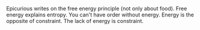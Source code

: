 Epicurious writes on the free energy principle (not only about food).
Free energy explains entropy.
You can't have order without energy.
Energy is the opposite of constraint. The lack of energy is constraint.

